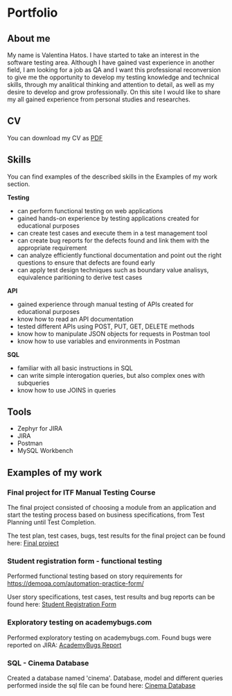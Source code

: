 
# Portfolio

## About me

My name is Valentina Hatos. I have started to take an interest in the software testing area. Although I have gained vast experience in another field, I am looking for a job as QA and I want this professional reconversion to give me the opportunity to develop my testing knowledge and technical skills, through my analitical thinking and attention to detail, as well as my desire to develop and grow professionally. On this site I would like to share my all gained experience from personal studies and researches.

## CV

You can download my CV as [PDF](https://github.com/HVali/Manual_Testing_Portfolio/blob/main/CV%20-%20Valentina%20Hatos.pdf)

## Skills

You can find examples of the described skills in the Examples of my work section.

__Testing__
 * can perform functional testing on web applications
 * gained hands-on experience by testing applications created for educational purposes
 * can create test cases and execute them in a test management tool
 * can create bug reports for the defects found and link them with the appropriate requirement
 * can analyze efficiently functional documentation and point out the right questions to ensure that defects are found early
 * can apply test design techniques such as boundary value analisys, equivalence paritioning to derive test cases

__API__
 * gained experience through manual testing of APIs created for educational purposes
 * know how to read an API documentation
 * tested different APIs using POST, PUT, GET, DELETE methods
 * know how to manipulate JSON objects for requests in Postman tool
 * know how to use variables and environments in Postman 

__SQL__
 * familiar with all basic instructions in SQL
 * can write simple interogation queries, but also complex ones with subqueries
 * know how to use JOINS in queries

## Tools

* Zephyr for JIRA 
* JIRA
* Postman
* MySQL Workbench

## Examples of my work

### Final project for ITF Manual Testing Course

The final project consisted of choosing a module from an application and start the testing process based on business specifications, from Test Planning until Test Completion.

The test plan, test cases, bugs, test results for the final project can be found here: [Final project](https://github.com/HVali/Manual_Testing_Portfolio/tree/main/Final%20Project)

### Student registration form - functional testing

Performed functional testing based on story requirements for https://demoqa.com/automation-practice-form/ 

User story specifications, test cases, test results and bug reports can be found here: [Student Registration Form](https://github.com/HVali/Manual_Testing_Portfolio/tree/main/Student%20Registration%20Form)


### Exploratory testing on academybugs.com

Performed exploratory testing on academybugs.com. Found bugs were reported on JIRA: [AcademyBugs Report](https://github.com/HVali/Manual_Testing_Portfolio/blob/main/AcademyBugs/AcademyBugs_Report.pdf)

### SQL - Cinema Database

Created a database named 'cinema'. Database, model and different queries performed inside the sql file can be found here: [Cinema Database](https://github.com/HVali/Manual_Testing_Portfolio/tree/main/Cinema%20Database)

